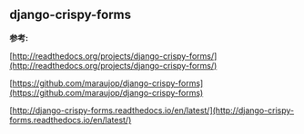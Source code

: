 
## django-crispy-forms 
**参考:**

[http://readthedocs.org/projects/django-crispy-forms/](http://readthedocs.org/projects/django-crispy-forms/)

[https://github.com/maraujop/django-crispy-forms](https://github.com/maraujop/django-crispy-forms)

[http://django-crispy-forms.readthedocs.io/en/latest/](http://django-crispy-forms.readthedocs.io/en/latest/)

